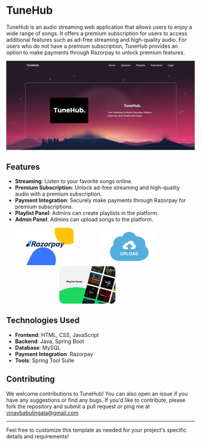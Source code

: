 
# TuneHub  

  TuneHub is an audio streaming web application that allows 
  users to enjoy a wide range of songs. It offers a premium 
  subscription for users to access additional features such 
  as ad-free streaming and high-quality audio. For users who 
  do not have a premium subscription, TuneHub provides an 
  option to make payments through Razorpay to unlock premium 
  features.

  <img src="Home.png">

## Features

- **Streaming**: Listen to your favorite songs online.
- **Premium Subscription**: Unlock ad-free streaming and high-quality audio with a premium subscription.
- **Payment Integration**: Securely make payments through Razorpay for premium subscriptions.
- **Playlist Panel**: Admins can create playlists in the platform.
- **Admin Panel**: Admins can upload songs to the platform.

<p align="center">
  <img src="Razor.png" alt="Tech Image" style="margin-right: 70px; width: 150px; height: 100px;">
  <img src="Upload.png" alt="Nature Image" style="margin-right: 70px; width: 150px; height: 100px;">
  <img src="Playlist.png" alt="Architecture Image" style="margin-right: 70px; width: 150px; height: 100px;">
</p>

## Technologies Used

- **Frontend**: HTML, CSS, JavaScript
- **Backend**: Java, Spring Boot
- **Database**: MySQL
- **Payment Integration**: Razorpay
- **Tools**: Spring Tool Suite

## Contributing

We welcome contributions to TuneHub! You can also open an issue if you have any suggestions or find any bugs. If you'd like to contribute, please fork the repository and submit a pull request or ping me 
 at vinaybabulingala@gmail.com


---

Feel free to customize this template as needed for your project's specific details and requirements!

